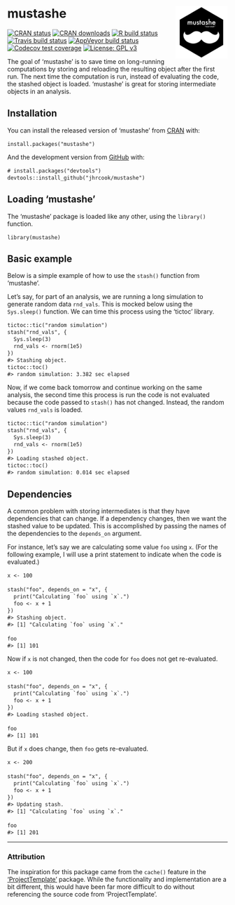 
<!-- README.md is generated from README.Rmd. Please edit that file -->

mustashe <a href="https://jhrcook.github.io/mustashe/index.html"> <img src="man/figures/logo.png" align="right" alt="" width="120" /> </a>
==========================================================================================================================================

<!-- badges: start -->

[![CRAN
status](https://www.r-pkg.org/badges/version/mustashe)](https://CRAN.R-project.org/package=mustashe)
[![CRAN
downloads](http://cranlogs.r-pkg.org/badges/grand-total/mustashe)](https://cran.r-project.org/package=mustashe)
[![R build
status](https://github.com/jhrcook/mustashe/workflows/R-CMD-check/badge.svg)](https://github.com/jhrcook/mustashe/actions)
[![Travis build
status](https://travis-ci.org/jhrcook/mustashe.svg?branch=master)](https://travis-ci.org/jhrcook/mustashe)
[![AppVeyor build
status](https://ci.appveyor.com/api/projects/status/github/jhrcook/mustashe?branch=master&svg=true)](https://ci.appveyor.com/project/jhrcook/mustashe)
[![Codecov test
coverage](https://codecov.io/gh/jhrcook/mustashe/branch/master/graph/badge.svg)](https://codecov.io/gh/jhrcook/mustashe?branch=master)
[![License: GPL
v3](https://img.shields.io/badge/License-GPLv3-blue.svg)](https://www.gnu.org/licenses/gpl-3.0)
<!-- badges: end -->

The goal of ‘mustashe’ is to save time on long-running computations by
storing and reloading the resulting object after the first run. The next
time the computation is run, instead of evaluating the code, the stashed
object is loaded. ‘mustashe’ is great for storing intermediate objects
in an analysis.

Installation
------------

You can install the released version of ‘mustashe’ from
[CRAN](https://CRAN.R-project.org) with:

    install.packages("mustashe")

And the development version from
[GitHub](https://github.com/jhrcook/mustashe) with:

    # install.packages("devtools")
    devtools::install_github("jhrcook/mustashe")

Loading ‘mustashe’
------------------

The ‘mustashe’ package is loaded like any other, using the `library()`
function.

    library(mustashe)

Basic example
-------------

Below is a simple example of how to use the `stash()` function from
‘mustashe’.

Let’s say, for part of an analysis, we are running a long simulation to
generate random data `rnd_vals`. This is mocked below using the
`Sys.sleep()` function. We can time this process using the ‘tictoc’
library.

    tictoc::tic("random simulation")
    stash("rnd_vals", {
      Sys.sleep(3)
      rnd_vals <- rnorm(1e5)
    })
    #> Stashing object.
    tictoc::toc()
    #> random simulation: 3.382 sec elapsed

Now, if we come back tomorrow and continue working on the same analysis,
the second time this process is run the code is not evaluated because
the code passed to `stash()` has not changed. Instead, the random values
`rnd_vals` is loaded.

    tictoc::tic("random simulation")
    stash("rnd_vals", {
      Sys.sleep(3)
      rnd_vals <- rnorm(1e5)
    })
    #> Loading stashed object.
    tictoc::toc()
    #> random simulation: 0.014 sec elapsed

Dependencies
------------

A common problem with storing intermediates is that they have
dependencies that can change. If a dependency changes, then we want the
stashed value to be updated. This is accomplished by passing the names
of the dependencies to the `depends_on` argument.

For instance, let’s say we are calculating some value `foo` using `x`.
(For the following example, I will use a print statement to indicate
when the code is evaluated.)

    x <- 100

    stash("foo", depends_on = "x", {
      print("Calculating `foo` using `x`.")
      foo <- x + 1
    })
    #> Stashing object.
    #> [1] "Calculating `foo` using `x`."

    foo
    #> [1] 101

Now if `x` is not changed, then the code for `foo` does not get
re-evaluated.

    x <- 100

    stash("foo", depends_on = "x", {
      print("Calculating `foo` using `x`.")
      foo <- x + 1
    })
    #> Loading stashed object.

    foo
    #> [1] 101

But if `x` does change, then `foo` gets re-evaluated.

    x <- 200

    stash("foo", depends_on = "x", {
      print("Calculating `foo` using `x`.")
      foo <- x + 1
    })
    #> Updating stash.
    #> [1] "Calculating `foo` using `x`."

    foo
    #> [1] 201

------------------------------------------------------------------------

### Attribution

The inspiration for this package came from the `cache()` feature in the
[‘ProjectTemplate’](http://projecttemplate.net/index.html) package.
While the functionality and implementation are a bit different, this
would have been far more difficult to do without referencing the source
code from ‘ProjectTemplate’.

